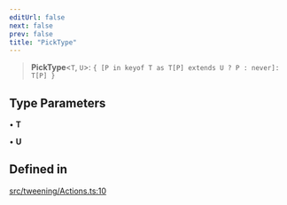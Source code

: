 ```yaml
---
editUrl: false
next: false
prev: false
title: "PickType"
---
```


> **PickType**\<`T`, `U`\>: `{ [P in keyof T as T[P] extends U ? P : never]: T[P] }`

## Type Parameters

• **T**

• **U**

## Defined in

[src/tweening/Actions.ts:10](https://github.com/agargaro/three.ez/blob/3fdd7e09783eb2a959141bd465ac646bca571e93/src/tweening/Actions.ts#L10)
